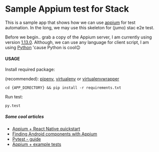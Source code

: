 # Sample Appium test for Stack

This is a sample app that shows how we can use [appium](http://appium.io/) for test automation. In the long, we may use this skeleton 
for (jumo) stac e2e test.

Before we begin.. grab a copy of the Appium server, I am currently using
version [1.13.0](https://github.com/appium/appium-desktop/releases/tag/v1.13.0). Although, we can use any language 
for client script, I am using [Python](https://www.python.org/) 'cause Python is cool:wink:

#### USAGE
Install required package:

(recommended): [pipenv](https://pipenv.readthedocs.io/en/latest/), [virtualenv](https://virtualenv.pypa.io/en/latest/) or [virtualenvwrapper](https://virtualenvwrapper.readthedocs.io/en/latest/)

```
cd {APP_DIRECTORY} && pip install -r requirements.txt
```

Run test:

```
py.test
```

##### Some cool articles
- [Appium + React Native quickstart](https://chase-seibert.github.io/blog/2017/01/06/appium-react-native-quickstart.html)
- [Finding Android components with Appium](https://medium.com/@iiroalhonen/finding-android-components-with-appium-107d3ce2e344)
- [Pytest - guide](http://doc.pytest.org/en/latest/usage.html)
- [Appium + example tests](https://github.com/appium-boneyard/sample-code/tree/master/sample-code/examples)
  
